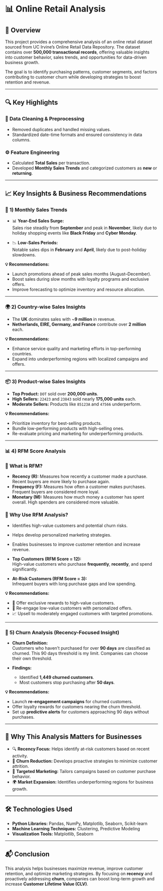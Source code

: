 # 📊 **Online Retail Analysis**

## 📌 **Overview**
This project provides a comprehensive analysis of an online retail dataset sourced from UC Irvine’s Online Retail Data Repository. The dataset contains over **500,000 transactional records**, offering valuable insights into customer behavior, sales trends, and opportunities for data-driven business growth.

The goal is to identify purchasing patterns, customer segments, and factors contributing to customer churn while developing strategies to boost retention and revenue.

---

## 🔍 **Key Highlights**

### 🧹 **Data Cleaning & Preprocessing**
- Removed duplicates and handled missing values.
- Standardized date-time formats and ensured consistency in data columns.

### ⚙️ **Feature Engineering**
- Calculated **Total Sales** per transaction.
- Developed **Monthly Sales Trends** and categorized customers as **new** or **returning**.

---

## 📈 **Key Insights & Business Recommendations**

### 📅 **1) Monthly Sales Trends**
- 📊 **Year-End Sales Surge:**  
  Sales rise steadily from **September** and peak in **November**, likely due to holiday shopping events like **Black Friday** and **Cyber Monday**.

- 📉 **Low-Sales Periods:**  
  Notable sales dips in **February** and **April**, likely due to post-holiday slowdowns.

**💡 Recommendations:**  
- Launch promotions ahead of peak sales months (August–December).  
- Boost sales during slow months with loyalty programs and exclusive offers.  
- Improve forecasting to optimize inventory and resource allocation.

---

### 🌍 **2) Country-wise Sales Insights**
- The **UK** dominates sales with ~**9 million** in revenue.
- **Netherlands, EIRE, Germany, and France** contribute over **2 million** each.

**💡 Recommendations:**  
- Enhance service quality and marketing efforts in top-performing countries.  
- Expand into underperforming regions with localized campaigns and offers.

---

### 📦 **3) Product-wise Sales Insights**
- **Top Product:** `DOT` sold over **200,000 units**.  
- **High Sellers:** `22423` and `23843` sold nearly **175,000 units** each.  
- **Moderate Sellers:** Products like `85123A` and `47566` underperform.

**💡 Recommendations:**  
- Prioritize inventory for best-selling products.  
- Bundle low-performing products with high-selling ones.  
- Re-evaluate pricing and marketing for underperforming products.

---

### 📊 **4) RFM Score Analysis**

### 🔑 **What is RFM?**
- **Recency (R):** Measures how recently a customer made a purchase. Recent buyers are more likely to purchase again.
- **Frequency (F):** Measures how often a customer makes purchases. Frequent buyers are considered more loyal.
- **Monetary (M):** Measures how much money a customer has spent overall. High spenders are considered more valuable.

### 🎯 **Why Use RFM Analysis?**
- Identifies high-value customers and potential churn risks.
- Helps develop personalized marketing strategies.
- Enables businesses to improve customer retention and increase revenue.

- **Top Customers (RFM Score = 12):**  
  High-value customers who purchase **frequently**, **recently**, and spend significantly.

- **At-Risk Customers (RFM Score = 3):**  
  Infrequent buyers with long purchase gaps and low spending.

**💡 Recommendations:**  
- 🎯 Offer exclusive rewards to high-value customers.  
- 🔁 Re-engage low-value customers with personalized offers.  
- 📈 Upsell to moderately engaged customers with targeted promotions.

---

### 🔄 **5) Churn Analysis (Recency-Focused Insight)**
- **Churn Definition:**  
  Customers who haven’t purchased for over **90 days** are classified as churned. This 90 days threshold is my limit. Companies can choose their own threshold.

- **Findings:**  
  - Identified **1,449 churned customers**.  
  - Most customers stop purchasing after **50 days**.

**💡 Recommendations:**  
- Launch **re-engagement campaigns** for churned customers.  
- Offer loyalty rewards for customers nearing the churn threshold.  
- Set up **predictive alerts** for customers approaching 90 days without purchases.

---

## 🚀 **Why This Analysis Matters for Businesses**
- 🔍 **Recency Focus:** Helps identify at-risk customers based on recent activity.
- 🔁 **Churn Reduction:** Develops proactive strategies to minimize customer attrition.
- 🎯 **Targeted Marketing:** Tailors campaigns based on customer purchase behavior.
- 🌍 **Market Expansion:** Identifies underperforming regions for business growth.

---

## 🛠️ **Technologies Used**
- **Python Libraries:** Pandas, NumPy, Matplotlib, Seaborn, Scikit-learn  
- **Machine Learning Techniques:** Clustering, Predictive Modeling  
- **Visualization Tools:** Matplotlib, Seaborn  

---

## 📬 **Conclusion**
This analysis helps businesses maximize revenue, improve customer retention, and optimize marketing strategies. By focusing on **recency** and proactively addressing **churn**, companies can boost long-term growth and increase **Customer Lifetime Value (CLV)**.
